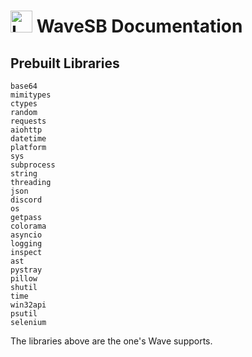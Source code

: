 # <img src="../images/wavesbicon2.ico" alt="Logo" width="35" height="35"> WaveSB Documentation

## Prebuilt Libraries

```
base64
mimitypes
ctypes
random
requests
aiohttp
datetime
platform
sys
subprocess
string
threading
json
discord
os
getpass
colorama
asyncio
logging
inspect
ast
pystray
pillow
shutil
time
win32api
psutil
selenium
```


The libraries above are the one's Wave supports.
